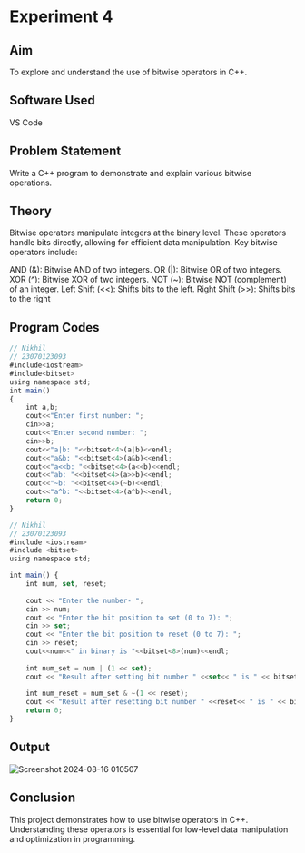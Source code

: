 # Experiment 4
## Aim
To explore and understand the use of bitwise operators in C++.
## Software Used
VS Code
## Problem Statement
Write a C++ program to demonstrate and explain various bitwise operations.
## Theory
Bitwise operators manipulate integers at the binary level. These operators handle bits directly, allowing for efficient data manipulation. Key bitwise operators include:

AND (&): Bitwise AND of two integers.
OR (|): Bitwise OR of two integers.
XOR (^): Bitwise XOR of two integers.
NOT (~): Bitwise NOT (complement) of an integer.
Left Shift (<<): Shifts bits to the left.
Right Shift (>>): Shifts bits to the right

## Program Codes

```javascript
// Nikhil
// 23070123093
#include<iostream>
#include<bitset>
using namespace std;
int main()
{
    int a,b;
    cout<<"Enter first number: ";
    cin>>a;
    cout<<"Enter second number: ";
    cin>>b;
    cout<<"a|b: "<<bitset<4>(a|b)<<endl;
    cout<<"a&b: "<<bitset<4>(a&b)<<endl;
    cout<<"a<<b: "<<bitset<4>(a<<b)<<endl;
    cout<<"ab: "<<bitset<4>(a>>b)<<endl;
    cout<<"~b: "<<bitset<4>(~b)<<endl;
    cout<<"a^b: "<<bitset<4>(a^b)<<endl;
    return 0;
}
```

```javascript
// Nikhil
// 23070123093
#include <iostream>
#include <bitset>
using namespace std;

int main() {
    int num, set, reset;
    
    cout << "Enter the number- ";
    cin >> num;
    cout << "Enter the bit position to set (0 to 7): ";
    cin >> set;
    cout << "Enter the bit position to reset (0 to 7): ";
    cin >> reset;
    cout<<num<<" in binary is "<<bitset<8>(num)<<endl;
   
    int num_set = num | (1 << set);
    cout << "Result after setting bit number " <<set<< " is " << bitset<8>(num_set) << endl;
    
    int num_reset = num_set & ~(1 << reset);
    cout << "Result after resetting bit number " <<reset<< " is " << bitset<8>(num_reset) << endl;
    return 0;
}
```

## Output
![Screenshot 2024-08-16 010507](https://github.com/user-attachments/assets/9d43a879-87f0-4529-b793-67340c3a8a80)

## Conclusion
This project demonstrates how to use bitwise operators in C++. Understanding these operators is essential for low-level data manipulation and optimization in programming.











